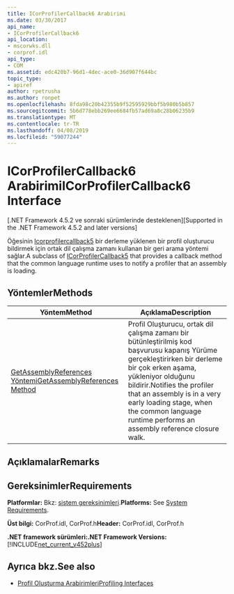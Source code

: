 ```yaml
---
title: ICorProfilerCallback6 Arabirimi
ms.date: 03/30/2017
api_name:
- ICorProfilerCallback6
api_location:
- mscorwks.dll
- corprof.idl
api_type:
- COM
ms.assetid: edc420b7-96d1-4dec-ace0-36d907f644bc
topic_type:
- apiref
author: rpetrusha
ms.author: ronpet
ms.openlocfilehash: 8fda98c20b42355b9f52595929bbf5b980b5b857
ms.sourcegitcommit: 5b6d778ebb269ee6684fb57ad69a8c28b06235b9
ms.translationtype: MT
ms.contentlocale: tr-TR
ms.lasthandoff: 04/08/2019
ms.locfileid: "59077244"
---
```

# <a name="icorprofilercallback6-interface"></a><span data-ttu-id="94e84-102">ICorProfilerCallback6 Arabirimi</span><span class="sxs-lookup"><span data-stu-id="94e84-102">ICorProfilerCallback6 Interface</span></span>
<span data-ttu-id="94e84-103">[.NET Framework 4.5.2 ve sonraki sürümlerinde desteklenen]</span><span class="sxs-lookup"><span data-stu-id="94e84-103">[Supported in the .NET Framework 4.5.2 and later versions]</span></span>  
  
 <span data-ttu-id="94e84-104">Öğesinin [Icorprofilercallback5](../../../../docs/framework/unmanaged-api/profiling/icorprofilercallback5-interface.md) bir derleme yüklenen bir profil oluşturucu bildirmek için ortak dil çalışma zamanı kullanan bir geri arama yöntemi sağlar.</span><span class="sxs-lookup"><span data-stu-id="94e84-104">A subclass of [ICorProfilerCallback5](../../../../docs/framework/unmanaged-api/profiling/icorprofilercallback5-interface.md) that provides a callback method that the common language runtime uses to notify a profiler that an assembly is loading.</span></span>  
  
## <a name="methods"></a><span data-ttu-id="94e84-105">Yöntemler</span><span class="sxs-lookup"><span data-stu-id="94e84-105">Methods</span></span>  
  
|<span data-ttu-id="94e84-106">Yöntem</span><span class="sxs-lookup"><span data-stu-id="94e84-106">Method</span></span>|<span data-ttu-id="94e84-107">Açıklama</span><span class="sxs-lookup"><span data-stu-id="94e84-107">Description</span></span>|  
|------------|-----------------|  
|[<span data-ttu-id="94e84-108">GetAssemblyReferences Yöntemi</span><span class="sxs-lookup"><span data-stu-id="94e84-108">GetAssemblyReferences Method</span></span>](../../../../docs/framework/unmanaged-api/profiling/icorprofilercallback6-getassemblyreferences-method.md)|<span data-ttu-id="94e84-109">Profil Oluşturucu, ortak dil çalışma zamanı bir bütünleştirilmiş kod başvurusu kapanış Yürüme gerçekleştirirken bir derleme bir çok erken aşama, yükleniyor olduğunu bildirir.</span><span class="sxs-lookup"><span data-stu-id="94e84-109">Notifies the profiler that an assembly is in a very early loading stage, when the common language runtime performs an assembly reference closure walk.</span></span>|  
  
## <a name="remarks"></a><span data-ttu-id="94e84-110">Açıklamalar</span><span class="sxs-lookup"><span data-stu-id="94e84-110">Remarks</span></span>  
  
## <a name="requirements"></a><span data-ttu-id="94e84-111">Gereksinimler</span><span class="sxs-lookup"><span data-stu-id="94e84-111">Requirements</span></span>  
 <span data-ttu-id="94e84-112">**Platformlar:** Bkz: [sistem gereksinimleri](../../../../docs/framework/get-started/system-requirements.md).</span><span class="sxs-lookup"><span data-stu-id="94e84-112">**Platforms:** See [System Requirements](../../../../docs/framework/get-started/system-requirements.md).</span></span>  
  
 <span data-ttu-id="94e84-113">**Üst bilgi:** CorProf.idl, CorProf.h</span><span class="sxs-lookup"><span data-stu-id="94e84-113">**Header:** CorProf.idl, CorProf.h</span></span>  
  
 **<span data-ttu-id="94e84-114">.NET framework sürümleri:</span><span class="sxs-lookup"><span data-stu-id="94e84-114">.NET Framework Versions:</span></span>** [!INCLUDE[net_current_v452plus](../../../../includes/net-current-v452plus-md.md)]  
  
## <a name="see-also"></a><span data-ttu-id="94e84-115">Ayrıca bkz.</span><span class="sxs-lookup"><span data-stu-id="94e84-115">See also</span></span>

- [<span data-ttu-id="94e84-116">Profil Oluşturma Arabirimleri</span><span class="sxs-lookup"><span data-stu-id="94e84-116">Profiling Interfaces</span></span>](../../../../docs/framework/unmanaged-api/profiling/profiling-interfaces.md)
